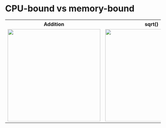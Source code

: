 # CPU-bound vs memory-bound

  <table>
  <tr>
    <th>Addition</th>
    <th>sqrt()</th>
    <th>sqrt(j + k) * sqrt(j) / sqrt(k)</th>    
  </tr>
  <tr>
    <td><img src="./assets/1st-result.png" height="300px" /></td>
    <td><img src="./assets/2nd-result.png" height="300px" /></td>
    <td><img src="./assets/3rd-result.png" height="300px" /></td>
  </tr>
 </table>
